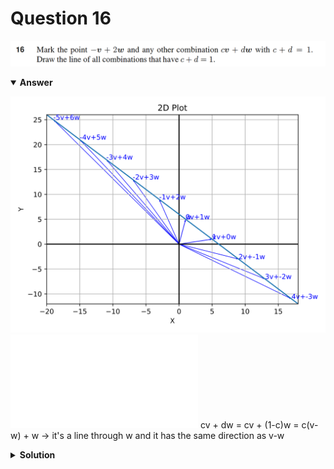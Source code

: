 # Question 16
![alt text](q16.png)

<details open>
<summary><b>Answer</b></summary>

![alt text](a16.svg)
![text](a16.py)
cv + dw = cv + (1-c)w  = c(v-w)  + w
-> it's a line through w and it has the same direction as v-w
</details>

<details>
<summary><b>Solution</b></summary>

![alt text](s16.png)
</details>